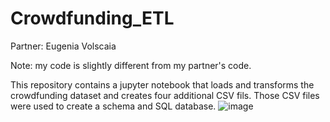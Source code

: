 # Crowdfunding_ETL

Partner: Eugenia Volscaia

Note: my code is slightly different from my partner's code.

This repository contains a jupyter notebook that loads and transforms the crowdfunding dataset and creates four additional CSV fils. Those CSV files were used to create a schema and SQL database.
![image](https://user-images.githubusercontent.com/25216688/227380516-7f2d8e22-067a-4024-af55-ada23b2b39a6.png)

